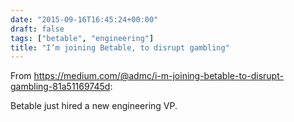 ```yaml
---
date: "2015-09-16T16:45:24+00:00"
draft: false
tags: ["betable", "engineering"]
title: "I’m joining Betable, to disrupt gambling"
---
```

From https://medium.com/@admc/i-m-joining-betable-to-disrupt-gambling-81a51169745d:

Betable just hired a new engineering VP.

